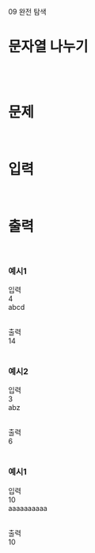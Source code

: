 09 완전 탐색
# 문자열 나누기
<br>
<br>

# 문제 
<br>

# 입력
<br>

# 출력
<br>

### 예시1
입력  
4  
abcd  
<br>

출력  
14  
<br>

### 예시2
입력  
3  
abz   
<br>

출력  
6  
<br>

### 예시1
입력  
10  
aaaaaaaaaa   
<br>

출력  
10  
<br>